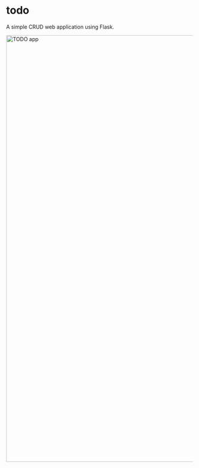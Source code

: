 # todo
A simple CRUD web application using Flask.

<img width="1148" alt="TODO app" src="https://github.com/alt-cee/todo/assets/7980736/961769b5-0091-4c75-b171-352f0db20227">
